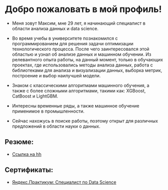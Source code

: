# Добро пожаловать в мой профиль!

- Меня зовут Максим, мне 29 лет, я начинающий специалист в области анализа данных и data science.

- Во время учебы в университете познакомился с программированием для решения задачи оптимизации технологического процесса. После чего заинтересовался этой областью и узнал об анализе данных и машинном обучении. Из релевантного опыта работы, на данный момент, только в обучающих проектах, где использовались методы анализа данных, работа с библиотеками для анализа и визуализации данных, выборка метрик, построение и выбор наилучшей модели.
- Знаком с классическими алгоритмами машинного обучения, а также с более сложными алгоритмами, такими как: XGBoost, CatBoost и LightGBM.
- Интересны временные ряды, а также машинное обучение применимое в промышленности.
- Сейчас нахожусь в поиске работы, поэтому открыт для различных предложений в области науки о данных.

## Резюме:

- [Ссылка на hh](https://meleuz.hh.ru/resume/ead017b4ff0bffe8460039ed1f78396b787771)

## Сертификаты:

- [Яндекс.Практикум: Специалист по Data Science ]()
